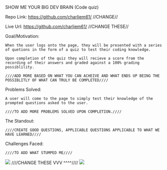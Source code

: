 SHOW ME YOUR BIG DEV BRAIN (Code quiz)


Repo Link: https://github.com/charliem61/       //CHANGE//

Live Url: https://github.com/charliem61/        //CHANGE THESE//

Goal/Motivation:

    When the user logs onto the page, they will be presented with a series of quetions in the form of a quiz to test their coding knowledge.

    Upon completion of the quiz they will recieve a score from the recording of their answers and graded against a 100% grading possiblility.

    ////ADD MORE BASED ON WHAT YOU CAN ACHEIVE AND WHAT ENDS UP BEING THE POSSIBLITLY OF WHAT CAN TRULY BE COMPLETED////

Problems Solved:

    A user will come to the page to simply test their knowledge of the prompted questions asked to the user. 

    ////TO ADD MORE PROBLEMS SOLVED UPON COMPLETION.////

The Standout:

    ////CREATE GOOD QUESTIONS, APPLICABLE QUESTIONS APPLICABLE TO WHAT WE HAVE LEARNED////
    

Challenges Faced:

    ////TO ADD WHAT STUMPED ME////

<img src="imgs/screencapture-127-0-0-1-5500-index-html-2021-12-20-18_27_54.png">
////CHANGE THESE VVV ^^^^////
<img src="imgs/screenshot.png">


